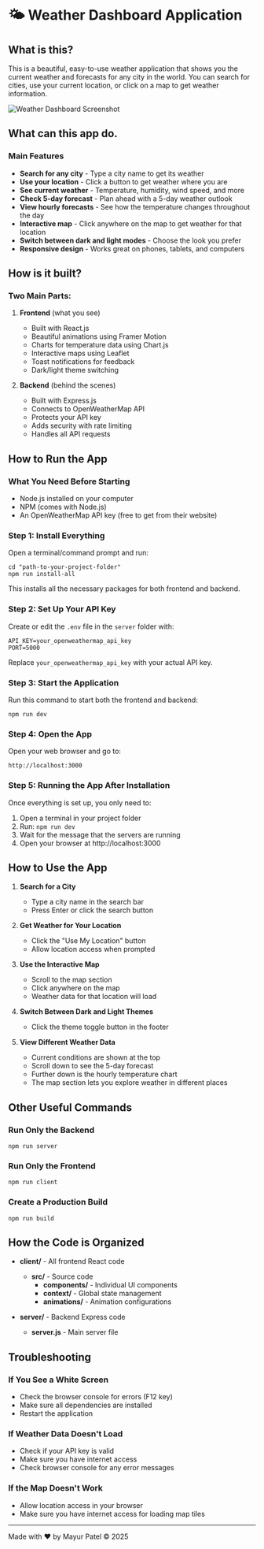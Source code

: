# 🌤️ Weather Dashboard Application

## What is this?
This is a beautiful, easy-to-use weather application that shows you the current weather and forecasts for any city in the world. You can search for cities, use your current location, or click on a map to get weather information.

![Weather Dashboard Screenshot](https://via.placeholder.com/800x450.png?text=Weather+Dashboard+Screenshot)

## What can this app do.

### Main Features
- **Search for any city** - Type a city name to get its weather
- **Use your location** - Click a button to get weather where you are
- **See current weather** - Temperature, humidity, wind speed, and more
- **Check 5-day forecast** - Plan ahead with a 5-day weather outlook
- **View hourly forecasts** - See how the temperature changes throughout the day
- **Interactive map** - Click anywhere on the map to get weather for that location
- **Switch between dark and light modes** - Choose the look you prefer
- **Responsive design** - Works great on phones, tablets, and computers

## How is it built?

### Two Main Parts:
1. **Frontend** (what you see)
   - Built with React.js
   - Beautiful animations using Framer Motion
   - Charts for temperature data using Chart.js
   - Interactive maps using Leaflet
   - Toast notifications for feedback
   - Dark/light theme switching

2. **Backend** (behind the scenes)
   - Built with Express.js
   - Connects to OpenWeatherMap API
   - Protects your API key
   - Adds security with rate limiting
   - Handles all API requests

## How to Run the App

### What You Need Before Starting
- Node.js installed on your computer
- NPM (comes with Node.js)
- An OpenWeatherMap API key (free to get from their website)

### Step 1: Install Everything
Open a terminal/command prompt and run:
```
cd "path-to-your-project-folder"
npm run install-all
```
This installs all the necessary packages for both frontend and backend.

### Step 2: Set Up Your API Key
Create or edit the `.env` file in the `server` folder with:
```
API_KEY=your_openweathermap_api_key
PORT=5000
```
Replace `your_openweathermap_api_key` with your actual API key.

### Step 3: Start the Application
Run this command to start both the frontend and backend:
```
npm run dev
```

### Step 4: Open the App
Open your web browser and go to:
```
http://localhost:3000
```

### Step 5: Running the App After Installation
Once everything is set up, you only need to:
1. Open a terminal in your project folder
2. Run: `npm run dev`
3. Wait for the message that the servers are running
4. Open your browser at http://localhost:3000

## How to Use the App

1. **Search for a City**
   - Type a city name in the search bar
   - Press Enter or click the search button

2. **Get Weather for Your Location**
   - Click the "Use My Location" button
   - Allow location access when prompted

3. **Use the Interactive Map**
   - Scroll to the map section
   - Click anywhere on the map
   - Weather data for that location will load

4. **Switch Between Dark and Light Themes**
   - Click the theme toggle button in the footer

5. **View Different Weather Data**
   - Current conditions are shown at the top
   - Scroll down to see the 5-day forecast
   - Further down is the hourly temperature chart
   - The map section lets you explore weather in different places

## Other Useful Commands

### Run Only the Backend
```
npm run server
```

### Run Only the Frontend
```
npm run client
```

### Create a Production Build
```
npm run build
```

## How the Code is Organized

- **client/** - All frontend React code
  - **src/** - Source code
    - **components/** - Individual UI components
    - **context/** - Global state management
    - **animations/** - Animation configurations

- **server/** - Backend Express code
  - **server.js** - Main server file

## Troubleshooting

### If You See a White Screen
- Check the browser console for errors (F12 key)
- Make sure all dependencies are installed
- Restart the application

### If Weather Data Doesn't Load
- Check if your API key is valid
- Make sure you have internet access
- Check browser console for any error messages

### If the Map Doesn't Work
- Allow location access in your browser
- Make sure you have internet access for loading map tiles

---

Made with ❤️ by Mayur Patel © 2025
